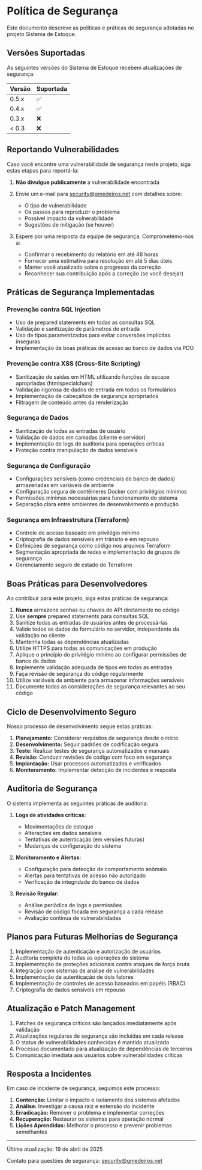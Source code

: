 # Política de Segurança

Este documento descreve as políticas e práticas de segurança adotadas no projeto Sistema de Estoque.

## Versões Suportadas

As seguintes versões do Sistema de Estoque recebem atualizações de segurança:

| Versão | Suportada          |
| ------ | ------------------ |
| 0.5.x  | :white_check_mark: |
| 0.4.x  | :white_check_mark: |
| 0.3.x  | :x:                |
| < 0.3  | :x:                |

## Reportando Vulnerabilidades

Caso você encontre uma vulnerabilidade de segurança neste projeto, siga estas etapas para reportá-la:

1. **Não divulgue publicamente** a vulnerabilidade encontrada
2. Envie um e-mail para [security@gmedeiros.net](mailto:security@gmedeiros.net) com detalhes sobre:
   - O tipo de vulnerabilidade
   - Os passos para reproduzir o problema
   - Possível impacto da vulnerabilidade
   - Sugestões de mitigação (se houver)

3. Espere por uma resposta da equipe de segurança. Comprometemo-nos a:
   - Confirmar o recebimento do relatório em até 48 horas
   - Fornecer uma estimativa para resolução em até 5 dias úteis
   - Manter você atualizado sobre o progresso da correção
   - Reconhecer sua contribuição após a correção (se você desejar)

## Práticas de Segurança Implementadas

### Prevenção contra SQL Injection
- Uso de prepared statements em todas as consultas SQL
- Validação e sanitização de parâmetros de entrada
- Uso de tipos parametrizados para evitar conversões implícitas inseguras
- Implementação de boas práticas de acesso ao banco de dados via PDO

### Prevenção contra XSS (Cross-Site Scripting)
- Sanitização de saídas em HTML utilizando funções de escape apropriadas (htmlspecialchars)
- Validação rigorosa de dados de entrada em todos os formulários
- Implementação de cabeçalhos de segurança apropriados
- Filtragem de conteúdo antes da renderização

### Segurança de Dados
- Sanitização de todas as entradas de usuário
- Validação de dados em camadas (cliente e servidor)
- Implementação de logs de auditoria para operações críticas
- Proteção contra manipulação de dados sensíveis

### Segurança de Configuração
- Configurações sensíveis (como credenciais de banco de dados) armazenadas em variáveis de ambiente
- Configuração segura de contêineres Docker com privilégios mínimos
- Permissões mínimas necessárias para funcionamento do sistema
- Separação clara entre ambientes de desenvolvimento e produção

### Segurança em Infraestrutura (Terraform)
- Controle de acesso baseado em privilégio mínimo
- Criptografia de dados sensíveis em trânsito e em repouso
- Definições de segurança como código nos arquivos Terraform
- Segmentação apropriada de redes e implementação de grupos de segurança
- Gerenciamento seguro de estado do Terraform

## Boas Práticas para Desenvolvedores

Ao contribuir para este projeto, siga estas práticas de segurança:

1. **Nunca** armazene senhas ou chaves de API diretamente no código
2. Use **sempre** prepared statements para consultas SQL
3. Sanitize todas as entradas de usuários antes de processá-las
4. Valide todos os dados de formulário no servidor, independente da validação no cliente
5. Mantenha todas as dependências atualizadas
6. Utilize HTTPS para todas as comunicações em produção
7. Aplique o princípio do privilégio mínimo ao configurar permissões de banco de dados
8. Implemente validação adequada de tipos em todas as entradas
9. Faça revisão de segurança do código regularmente
10. Utilize variáveis de ambiente para armazenar informações sensíveis
11. Documente todas as considerações de segurança relevantes ao seu código

## Ciclo de Desenvolvimento Seguro

Nosso processo de desenvolvimento segue estas práticas:

1. **Planejamento:** Considerar requisitos de segurança desde o início
2. **Desenvolvimento:** Seguir padrões de codificação segura
3. **Teste:** Realizar testes de segurança automatizados e manuais
4. **Revisão:** Conduzir revisões de código com foco em segurança
5. **Implantação:** Usar processos automatizados e verificados
6. **Monitoramento:** Implementar detecção de incidentes e resposta

## Auditoria de Segurança

O sistema implementa as seguintes práticas de auditoria:

1. **Logs de atividades críticas:**
   - Movimentações de estoque
   - Alterações em dados sensíveis
   - Tentativas de autenticação (em versões futuras)
   - Mudanças de configuração do sistema

2. **Monitoramento e Alertas:**
   - Configuração para detecção de comportamento anômalo
   - Alertas para tentativas de acesso não autorizado
   - Verificação de integridade do banco de dados

3. **Revisão Regular:**
   - Análise periódica de logs e permissões
   - Revisão de código focada em segurança a cada release
   - Avaliação contínua de vulnerabilidades

## Planos para Futuras Melhorias de Segurança

1. Implementação de autenticação e autorização de usuários
2. Auditoria completa de todas as operações do sistema
3. Implementação de proteções adicionais contra ataques de força bruta
4. Integração com sistemas de análise de vulnerabilidades
5. Implementação de autenticação de dois fatores
6. Implementação de controles de acesso baseados em papéis (RBAC)
7. Criptografia de dados sensíveis em repouso

## Atualização e Patch Management

1. Patches de segurança críticos são lançados imediatamente após validação
2. Atualizações regulares de segurança são incluídas em cada release
3. O status de vulnerabilidades conhecidas é mantido atualizado
4. Processo documentado para atualização de dependências de terceiros
5. Comunicação imediata aos usuários sobre vulnerabilidades críticas

## Resposta a Incidentes

Em caso de incidente de segurança, seguimos este processo:

1. **Contenção:** Limitar o impacto e isolamento dos sistemas afetados
2. **Análise:** Investigar a causa raiz e extensão do incidente
3. **Erradicação:** Remover o problema e implementar correções
4. **Recuperação:** Restaurar os sistemas para operação normal
5. **Lições Aprendidas:** Melhorar o processo e prevenir problemas semelhantes

---

Última atualização: 19 de abril de 2025

Contato para questões de segurança: [security@gmedeiros.net](mailto:security@gmedeiros.net)

